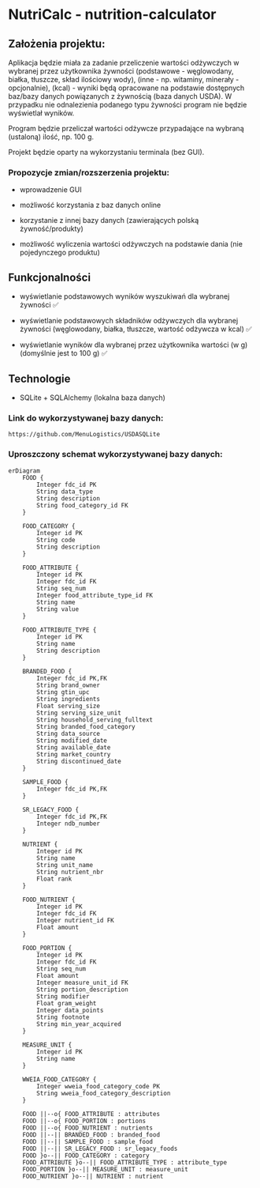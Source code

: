 # NutriCalc - nutrition-calculator

## Założenia projektu:

Aplikacja będzie miała za zadanie przeliczenie wartości odżywczych w wybranej przez użytkownika żywności (podstawowe - węglowodany, białka, tłuszcze, skład ilościowy wody), (inne - np. witaminy, minerały - opcjonalnie), (kcal) - wyniki będą opracowane na podstawie dostępnych baz/bazy danych powiązanych z żywnością (baza danych USDA). W przypadku nie odnalezienia podanego typu żywności program nie będzie wyświetlał wyników.

Program będzie przeliczał wartości odżywcze przypadające na wybraną (ustaloną) ilość, np. 100 g.



Projekt będzie oparty na wykorzystaniu terminala (bez GUI).

### Propozycje zmian/rozszerzenia projektu:

- wprowadzenie GUI 
- możliwość korzystania z baz danych online
- korzystanie z innej bazy danych (zawierających polską żywność/produkty)

- możliwość wyliczenia wartości odżywczych na podstawie dania (nie pojedynczego produktu)

## Funkcjonalności

- wyświetlanie podstawowych wyników wyszukiwań dla wybranej żywności ✅
- wyświetlanie podstawowych składników odżywczych dla wybranej żywności (węglowodany, białka, tłuszcze, wartość odżywcza w kcal) ✅

- wyświetlanie wyników dla wybranej przez użytkownika wartości (w g) (domyślnie jest to 100 g) ✅

## Technologie

- SQLite + SQLAlchemy (lokalna baza danych)

### Link do wykorzystywanej bazy danych:

```
https://github.com/MenuLogistics/USDASQLite
```

### Uproszczony schemat wykorzystywanej bazy danych:
```mermaid
erDiagram
    FOOD {
        Integer fdc_id PK
        String data_type
        String description
        String food_category_id FK
    }
    
    FOOD_CATEGORY {
        Integer id PK
        String code
        String description
    }
    
    FOOD_ATTRIBUTE {
        Integer id PK
        Integer fdc_id FK
        String seq_num
        Integer food_attribute_type_id FK
        String name
        String value
    }
    
    FOOD_ATTRIBUTE_TYPE {
        Integer id PK
        String name
        String description
    }
    
    BRANDED_FOOD {
        Integer fdc_id PK,FK
        String brand_owner
        String gtin_upc
        String ingredients
        Float serving_size
        String serving_size_unit
        String household_serving_fulltext
        String branded_food_category
        String data_source
        String modified_date
        String available_date
        String market_country
        String discontinued_date
    }
    
    SAMPLE_FOOD {
        Integer fdc_id PK,FK
    }
    
    SR_LEGACY_FOOD {
        Integer fdc_id PK,FK
        Integer ndb_number
    }
    
    NUTRIENT {
        Integer id PK
        String name
        String unit_name
        String nutrient_nbr
        Float rank
    }
    
    FOOD_NUTRIENT {
        Integer id PK
        Integer fdc_id FK
        Integer nutrient_id FK
        Float amount
    }
    
    FOOD_PORTION {
        Integer id PK
        Integer fdc_id FK
        String seq_num
        Float amount
        Integer measure_unit_id FK
        String portion_description
        String modifier
        Float gram_weight
        Integer data_points
        String footnote
        String min_year_acquired
    }
    
    MEASURE_UNIT {
        Integer id PK
        String name
    }
    
    WWEIA_FOOD_CATEGORY {
        Integer wweia_food_category_code PK
        String wweia_food_category_description
    }

    FOOD ||--o{ FOOD_ATTRIBUTE : attributes
    FOOD ||--o{ FOOD_PORTION : portions
    FOOD ||--o{ FOOD_NUTRIENT : nutrients
    FOOD ||--|| BRANDED_FOOD : branded_food
    FOOD ||--|| SAMPLE_FOOD : sample_food
    FOOD ||--|| SR_LEGACY_FOOD : sr_legacy_foods
    FOOD }o--|| FOOD_CATEGORY : category
    FOOD_ATTRIBUTE }o--|| FOOD_ATTRIBUTE_TYPE : attribute_type
    FOOD_PORTION }o--|| MEASURE_UNIT : measure_unit
    FOOD_NUTRIENT }o--|| NUTRIENT : nutrient
```
